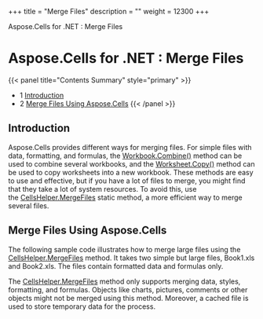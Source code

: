 +++
title = "Merge Files" 
description = "" 
weight = 12300 
+++

Aspose.Cells for .NET : Merge Files  

# Aspose.Cells for .NET : Merge Files


{{< panel title="Contents Summary" style="primary" >}}
*   1 [Introduction](#MergeFiles-Introduction)
*   2 [Merge Files Using Aspose.Cells](#MergeFiles-MergeFilesUsingAspose.Cells)
{{< /panel >}}
 

## Introduction

Aspose.Cells provides different ways for merging files. For simple files with data, formatting, and formulas, the [Workbook.Combine()](https://apireference.aspose.com/net/cells/aspose.cells/workbook/methods/combine) method can be used to combine several workbooks, and the [Worksheet.Copy()](https://apireference.aspose.com/net/cells/aspose.cells/worksheet/methods/copy/index) method can be used to copy worksheets into a new workbook. These methods are easy to use and effective, but if you have a lot of files to merge, you might find that they take a lot of system resources. To avoid this, use the [CellsHelper.MergeFiles](https://apireference.aspose.com/net/cells/aspose.cells/cellshelper/methods/mergefiles) static method, a more efficient way to merge several files.

## Merge Files Using Aspose.Cells

The following sample code illustrates how to merge large files using the [CellsHelper.MergeFiles](https://apireference.aspose.com/net/cells/aspose.cells/cellshelper/methods/mergefiles) method. It takes two simple but large files, Book1.xls and Book2.xls. The files contain formatted data and formulas only.

The [CellsHelper.MergeFiles](https://apireference.aspose.com/net/cells/aspose.cells/cellshelper/methods/mergefiles) method only supports merging data, styles, formatting, and formulas. Objects like charts, pictures, comments or other objects might not be merged using this method. Moreover, a cached file is used to store temporary data for the process.

